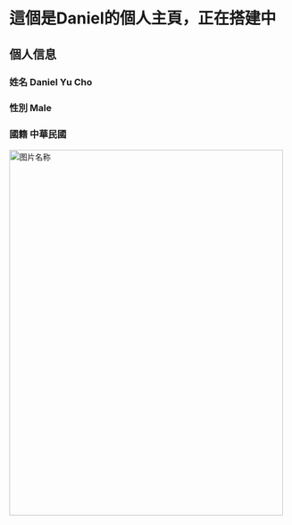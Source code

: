 

# 這個是Daniel的個人主頁，正在搭建中




## 個人信息
### 姓名 Daniel Yu Cho
### 性別 Male
### 國籍 中華民國



<img src="./daniel.jpg" width = "489.6" height = "652.8" alt="图片名称" align=center />


